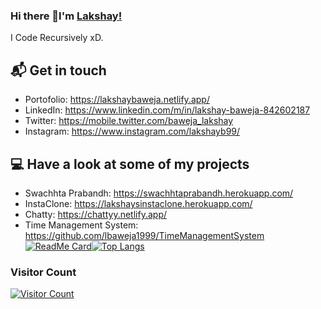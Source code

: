 ### Hi there 👋I'm [Lakshay!](https://lakshaybaweja.netlify.app/)
  I Code Recursively xD.
  
## 📬 Get in touch

- Portofolio: https://lakshaybaweja.netlify.app/
- LinkedIn: https://www.linkedin.com/m/in/lakshay-baweja-842602187
- Twitter: https://mobile.twitter.com/baweja_lakshay
- Instagram: https://www.instagram.com/lakshayb99/

## 💻 Have a look at some of my projects 

- Swachhta Prabandh: https://swachhtaprabandh.herokuapp.com/
- InstaClone: https://lakshaysinstaclone.herokuapp.com/
- Chatty: https://chattyy.netlify.app/
- Time Management System: https://github.com/lbaweja1999/TimeManagementSystem 
[![ReadMe Card](https://github-readme-stats.vercel.app/api?username=lbaweja1999&show_icons=true&theme=radical&hide=contribs)](https://github.com/lbaweja1999)[![Top Langs](https://github-readme-stats.anuraghazra1.vercel.app/api/top-langs/?username=lbaweja1999&layout=compact&theme=radical)](https://github.com/lbaweja1999)

### Visitor Count
[![Visitor Count](https://profile-counter.glitch.me/lbaweja1999/count.svg)](https://github.com/lbaweja1999)
